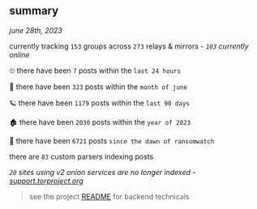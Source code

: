 
## summary
_june 28th, 2023_

currently tracking `153` groups across `273` relays & mirrors - _`103` currently online_

⏲ there have been `7` posts within the `last 24 hours`

🦈 there have been `323` posts within the `month of june`

🪐 there have been `1179` posts within the `last 90 days`

🏚 there have been `2030` posts within the `year of 2023`

🦕 there have been `6721` posts `since the dawn of ransomwatch`

there are `83` custom parsers indexing posts

_`20` sites using v2 onion services are no longer indexed - [support.torproject.org](https://support.torproject.org/onionservices/v2-deprecation/)_

> see the project [README](https://github.com/joshhighet/ransomwatch#ransomwatch--) for backend technicals
